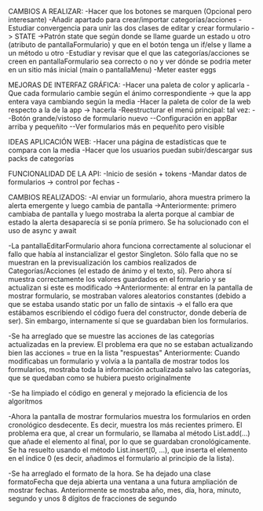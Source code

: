 
CAMBIOS A REALIZAR:
    -Hacer que los botones se marquen (Opcional pero interesante)
    -Añadir apartado para crear/importar categorías/acciones
    -Estudiar convergencia para unir las dos clases de editar y crear formulario -> STATE
        ->Patrón state que según donde se llame guarde un estado u otro (atributo de pantallaFormulario)
            y que en el botón tenga un if/else y llame a un método u otro
    -Estudiar y revisar que el que las categorías/acciones se creen en pantallaFormulario sea correcto o no y ver dónde se podria meter en un sitio más inicial (main o pantallaMenu)
    -Meter easter eggs

MEJORAS DE INTERFAZ GRÁFICA:
    -Hacer una paleta de color y aplicarla
    -Que cada formulario cambie según el ánimo correspondiente -> que la app entera vaya cambiando según la media
    -Hacer la paleta de color de la web respecto a la de la app -> hacerla 
    -Reestructurar el menú principal: tal vez:
            --Botón grande/vistoso de formulario nuevo
            --Configuración en appBar arriba y pequeñito
            --Ver formularios más en pequeñito pero visible


IDEAS APLICACIÓN WEB:
    -Hacer una página de estadísticas que te compara con la media
    -Hacer que los usuarios puedan subir/descargar sus packs de categorías

FUNCIONALIDAD DE LA API:
    -Inicio de sesión + tokens
    -Mandar datos de formularios -> control por fechas
    -


CAMBIOS REALIZADOS:
-Al enviar un formulario, ahora muestra primero la alerta emergente y luego cambia de pantalla
    ->Anteriormente: primero cambiaba de pantalla y luego mostraba la alerta porque al cambiar de estado
    la alerta desaparecía si se ponía primero. Se ha solucionado con el uso de async y await

-La pantallaEditarFormulario ahora funciona correctamente al solucionar el fallo que había al instancializar 
el gestor Singleton. Sólo falla que no se muestran en la previsualización los cambios realizados de 
Categorías/Acciones (el estado de ánimo y el texto, sí). Pero ahora sí muestra correctamente los valores 
guardados en el formulario y se actualizan si este es modificado
    ->Anteriormente: al entrar en la pantalla de mostrar formulario, se mostraban valores aleatorios constantes
    (debido a que se estaba usando static por un fallo de sintaxis → el fallo era que estábamos escribiendo el 
    código fuera del constructor, donde debería de ser). Sin embargo, internamente sí que se guardaban bien 
    los formularios.

-Se ha arreglado que se muestre las acciones de las categorías actualizadas en la preview.
    El problema era que no se estaban actualizando bien las acciones = true en la lista "respuestas"
    Anteriormente: Cuando modificabas un formulario y volvía a la pantalla de mostrar todos los formularios, 
    mostraba toda la información actualizada salvo las categorías, que se quedaban como se hubiera puesto
    originalmente

-Se ha limpiado el código en general y mejorado la eficiencia de los algoritmos

-Ahora la pantalla de mostrar formularios muestra los formularios en orden cronológico desdecente. Es decir,
muestra los más recientes primero.
    El problema era que, al crear un formulario, se llamaba al método List.add(...) que añade el elemento al final,
    por lo que se guardaban cronológicamente. Se ha resuelto usando el método List.insert(0, ...), que inserta
    el elemento en el índice 0 (es decir, añadimos el formulario al principio de la lista).

-Se ha arreglado el formato de la hora. Se ha dejado una clase formatoFecha que deja abierta una ventana a una
futura ampliación de mostrar fechas.
    Anteriormente se mostraba año, mes, día, hora, minuto, segundo y unos 8 dígitos de fracciones de segundo